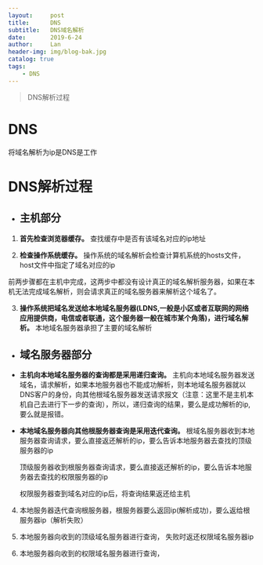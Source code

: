 ```yaml
---
layout:     post
title:      DNS
subtitle:   DNS域名解析
date:       2019-6-24
author:     Lan
header-img: img/blog-bak.jpg
catalog: true
tags:
    - DNS
---
```

>DNS解析过程

# DNS

将域名解析为ip是DNS是工作

# DNS解析过程

- ## 主机部分

1. **首先检查浏览器缓存。**
   查找缓存中是否有该域名对应的ip地址

2. **检查操作系统缓存。**
   操作系统的域名解析会检查计算机系统的hosts文件，host文件中指定了域名对应的ip

前两步骤都在主机中完成，这两步中都没有设计真正的域名解析服务器，如果在本机无法完成域名解析，则会请求真正的域名服务器来解析这个域名了。

3. **操作系统把域名发送给本地域名服务器(LDNS,一般是小区或者互联网的网络应用提供商，电信或者联通，这个服务器一般在城市某个角落)，进行域名解析。**
   本地域名服务器承担了主要的域名解析


- ## 域名服务器部分
  
- **主机向本地域名服务器的查询都是采用递归查询。**
  主机向本地域名服务器发送域名，请求解析，如果本地服务器也不能成功解析，则本地域名服务器就以DNS客户的身份，向其他根域名服务器发送请求报文（注意：这里不是主机本机自己去进行下一步的查询），所以，递归查询的结果，要么是成功解析的ip,要么就是报错。
- **本地域名服务器向其他根服务器查询是采用迭代查询。**
  根域名服务器收到本地服务器查询请求，要么直接返还解析的ip，要么告诉本地服务器去查找的顶级服务器的ip

  顶级服务器收到根服务器查询请求，要么直接返还解析的ip，要么告诉本地服务器去查找的权限服务器的ip

  权限服务器查到域名对应的ip后，将查询结果返还给主机



4. 本地服务器迭代查询根服务器，根服务器要么返回ip(解析成功)，要么返给根服务器ip（解析失败）


5. 本地服务器向收到的顶级域名服务器进行查询， 失败时返还权限域名服务器ip


6. 本地服务器向收到的权限域名服务器进行查询， 


